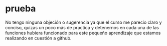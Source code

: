 # prueba

No tengo ninguna objeción o sugerencia ya que el curso me parecio claro y conciso, quizas un poco más de practica y detenernos en cada una de las funciones hubiera funcionado para este pequeño aprendizaje que estamos realizando en cuestión a github.
